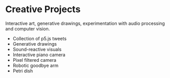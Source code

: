 # Creative Projects
Interactive art, generative drawings, experimentation with audio processing and computer vision.


* Collection of p5.js tweets
* Generative drawings
* Sound-reactive visuals
* Interactive piano camera
* Pixel filtered camera
* Robotic goodbye arm
* Petri dish

